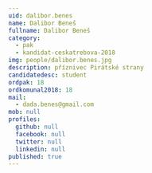 ```yaml
---
uid: dalibor.benes
name: Dalibor Beneš
fullname: Dalibor Beneš
category:
  - pak
  - kandidat-ceskatrebova-2018
img: people/dalibor.benes.jpg
description: příznivec Pirátské strany
candidatedesc: student
ordpak: 18
ordkomunal2018: 18
mail:
  - dada.benes@gmail.com
mob: null
profiles:
  github: null
  facebook: null
  twitter: null
  linkedin: null
published: true
---
```

